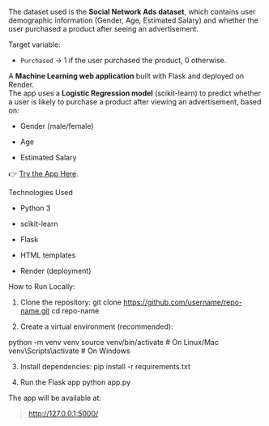 The dataset used is the **Social Network Ads dataset**, which contains user demographic information (Gender, Age, Estimated Salary) and whether the user purchased a product after seeing an advertisement.  

Target variable:  
- `Purchased` → 1 if the user purchased the product, 0 otherwise.

A **Machine Learning web application** built with Flask and deployed on Render.  
The app uses a **Logistic Regression model** (scikit-learn) to predict whether a user is likely to purchase a product after viewing an advertisement, based on:

- Gender (male/female)

* Age

+ Estimated Salary

👉 [Try the App Here](https://flask-app-for-logistic-regression.onrender.com).

Technologies Used

- Python 3

- scikit-learn

- Flask

- HTML templates

- Render (deployment)

How to Run Locally:

1. Clone the repository: 
  git clone https://github.com/username/repo-name.git
  cd repo-name

2. Create a virtual environment (recommended):

  python -m venv venv
  source venv/bin/activate   # On Linux/Mac
  venv\Scripts\activate      # On Windows

3. Install dependencies:
  pip install -r requirements.txt

4. Run the Flask app
  python app.py

The app will be available at:
 >http://127.0.0.1:5000/
 

